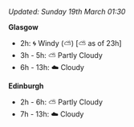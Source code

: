 *Updated: Sunday 19th March 01:30*

**Glasgow**

* 2h: :cyclone: Windy (:partly_sunny:) [:partly_sunny: as of 23h]
* 3h - 5h: :partly_sunny: Partly Cloudy
* 6h - 13h: :cloud: Cloudy

**Edinburgh**

* 2h - 6h: :partly_sunny: Partly Cloudy
* 7h - 13h: :cloud: Cloudy
